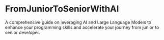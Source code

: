 # FromJuniorToSeniorWithAI
A comprehensive guide on leveraging AI and Large Language Models to enhance your programming skills and accelerate your journey from junior to senior developer.
